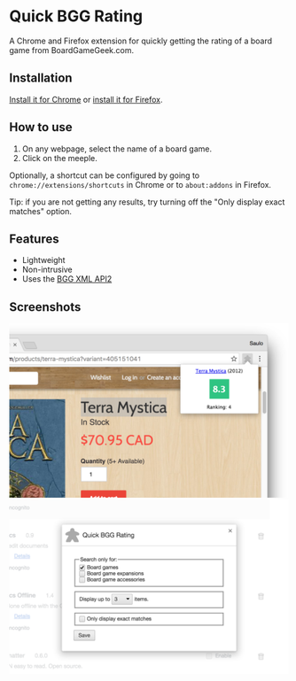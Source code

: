 # Quick BGG Rating

A Chrome and Firefox extension for quickly getting the rating of a board game
from BoardGameGeek.com.

## Installation

[Install it for Chrome][1] or [install it for Firefox][2].

## How to use

1. On any webpage, select the name of a board game.
2. Click on the meeple.

Optionally, a shortcut can be configured by going to `chrome://extensions/shortcuts` in Chrome or to
`about:addons` in Firefox.

Tip: if you are not getting any results, try turning off the "Only display exact matches" option.

## Features

* Lightweight
* Non-intrusive
* Uses the [BGG XML API2](https://boardgamegeek.com/wiki/page/BGG_XML_API2)

## Screenshots

![Quick BGG Rating](https://raw.githubusercontent.com/ssilva/bgg-browser-extension/main/dist/screenshot-01.png "Quick BGG Rating")
![Quick BGG Rating - Options](https://raw.githubusercontent.com/ssilva/bgg-browser-extension/main/dist/screenshot-02.png "Quick BGG Rating - Options")

[1]: https://chrome.google.com/webstore/detail/quick-bgg-rating/nganmciekgocjldlblecnnfheffpennb
[2]: https://addons.mozilla.org/addon/quick-bgg-rating/
